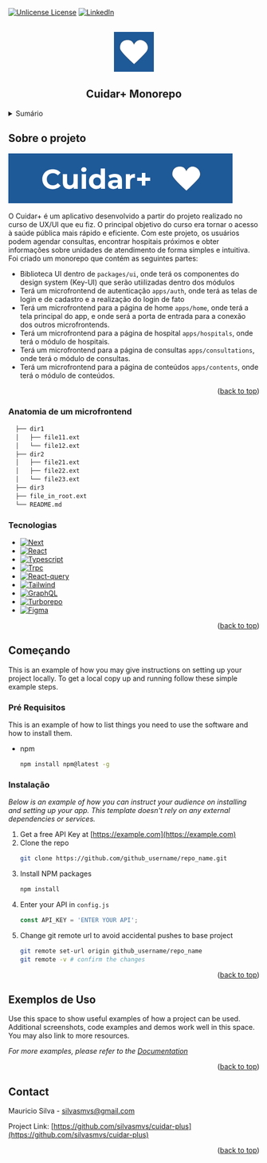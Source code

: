 <a id="readme-top"></a>

[![Unlicense License][license-shield]][license-url]
[![LinkedIn][linkedin-shield]][linkedin-url]

<!-- PROJECT LOGO -->
<br />
<div align="center">
  <a href="https://github.com/silvasmvs/cuidar-plus">
    <img src="assets/logo.png" alt="Logo" width="80" height="80">
  </a>

  <h2 align="center">Cuidar+ Monorepo</h2>
</div>

<!-- SUMMARY -->
<details>
  <summary>Sumário</summary>
  <ol>
    <li>
      <a href="#sobre-o-projeto">Sobre o projeto</a>
      <ul>
        <li><a href="#tecnologias">Tecnologias</a></li>
      </ul>
      <ul>
        <li><a href="#anatomia-de-um-microfrontend">Anatomia de um microfrontend</a></li>
      </ul>
    </li>
    <li>
      <a href="#começando">Começando</a>
      <ul>
        <li><a href="#pré-requisitos">Pré Requisitos</a></li>
        <li><a href="#instalação">Instalação</a></li>
      </ul>
    </li>
    <li><a href="#exemplo-de-uso">Exemplo de Uso</a></li>
    <li><a href="#licença">Licença</a></li>
    <li><a href="#contato">Contato</a></li>
  </ol>
</details>



<!-- ABOUT THE PROJECT -->
## Sobre o projeto

<a href="https://github.com/silvasmvs/cuidar-plus">
  <img src="assets/name-logo.png" alt="Name Logo">
</a>

O Cuidar+ é um aplicativo desenvolvido a partir do projeto realizado no curso de UX/UI que eu fiz. O principal objetivo do curso era tornar o acesso à saúde pública mais rápido e eficiente. Com este projeto, os usuários podem agendar consultas, encontrar hospitais próximos e obter informações sobre unidades de atendimento de forma simples e intuitiva.
Foi criado um monorepo que contém as seguintes partes:
 - Biblioteca UI dentro de `packages/ui`, onde terá os componentes do design system (Key-UI) que serão utiilizadas dentro dos módulos
 - Terá um microfrontend de autenticação `apps/auth`, onde terá as telas de login e de cadastro e a realização do login de fato
 - Terá um microfrontend para a página de home `apps/home`, onde terá a tela principal do app, e onde será a porta de entrada para a conexão dos outros microfrontends.
- Terá um microfrontend para a página de hospital `apps/hospitals`, onde terá o módulo de hospitais.
- Terá um microfrontend para a página de consultas `apps/consultations`, onde terá o módulo de consultas.
- Terá um microfrontend para a página de conteúdos `apps/contents`, onde terá o módulo de conteúdos.

<p align="right">(<a href="#readme-top">back to top</a>)</p>

### Anatomia de um microfrontend

```sh
  ├── dir1
  │   ├── file11.ext
  │   └── file12.ext
  ├── dir2
  │   ├── file21.ext
  │   ├── file22.ext
  │   └── file23.ext
  ├── dir3
  ├── file_in_root.ext
  └── README.md
```

### Tecnologias

* [![Next][Next.js]][Next-url]
* [![React][React.js]][React-url]
* [![Typescript][Typescript]][Typescript-url]
* [![Trpc][Trpc]][Trpc-url]
* [![React-query][React-query]][React-Query-url]
* [![Tailwind][Tailwind]][Tailwind-url]
* [![GraphQL][GraphQL]][GraphQL-url]
* [![Turborepo][Turborepo]][Turborepo-url]
* [![Figma][Figma]][Figma-url]

<p align="right">(<a href="#readme-top">back to top</a>)</p>

<!-- GETTING STARTED -->
## Começando

This is an example of how you may give instructions on setting up your project locally.
To get a local copy up and running follow these simple example steps.

### Pré Requisitos

This is an example of how to list things you need to use the software and how to install them.
* npm
  ```sh
  npm install npm@latest -g
  ```

### Instalação

_Below is an example of how you can instruct your audience on installing and setting up your app. This template doesn't rely on any external dependencies or services._

1. Get a free API Key at [https://example.com](https://example.com)
2. Clone the repo
   ```sh
   git clone https://github.com/github_username/repo_name.git
   ```
3. Install NPM packages
   ```sh
   npm install
   ```
4. Enter your API in `config.js`
   ```js
   const API_KEY = 'ENTER YOUR API';
   ```
5. Change git remote url to avoid accidental pushes to base project
   ```sh
   git remote set-url origin github_username/repo_name
   git remote -v # confirm the changes
   ```

<p align="right">(<a href="#readme-top">back to top</a>)</p>


<!-- USAGE EXAMPLES -->
## Exemplos de Uso

Use this space to show useful examples of how a project can be used. Additional screenshots, code examples and demos work well in this space. You may also link to more resources.

_For more examples, please refer to the [Documentation](https://example.com)_

<p align="right">(<a href="#readme-top">back to top</a>)</p>


<!-- CONTACT -->
## Contact

Mauricio Silva - silvasmvs@gmail.com

Project Link: [https://github.com/silvasmvs/cuidar-plus](https://github.com/silvasmvs/cuidar-plus)

<p align="right">(<a href="#readme-top">back to top</a>)</p>

<!-- MARKDOWN LINKS & IMAGES -->
[license-shield]: https://img.shields.io/github/license/othneildrew/Best-README-Template.svg?style=for-the-badge
[license-url]: https://github.com/othneildrew/Best-README-Template/blob/master/LICENSE.txt
[linkedin-shield]: https://img.shields.io/badge/-LinkedIn-black.svg?style=for-the-badge&logo=linkedin&colorB=555
[linkedin-url]: https://www.linkedin.com/in/silvasmvs/

[Next.js]: https://img.shields.io/badge/next.js-000000?style=for-the-badge&logo=nextdotjs&logoColor=white
[React.js]: https://img.shields.io/badge/React-20232A?style=for-the-badge&logo=react&logoColor=61DAFB
[Typescript]: https://img.shields.io/badge/Typescript-20232A?style=for-the-badge&logo=typescript&logoColor=3178C6
[Trpc]: https://img.shields.io/badge/Trpc-20232A?style=for-the-badge&logo=trpc&logoColor=#2596BE
[Tailwind]: https://img.shields.io/badge/Tailwind-20232A?style=for-the-badge&logo=tailwindcss&logoColor=#06B6D4
[React-Query]: https://img.shields.io/badge/React_Query-20232A?style=for-the-badge&logo=reactquery&logoColor=#FF4154
[Turborepo]: https://img.shields.io/badge/Turborepo-20232A?style=for-the-badge&logo=turborepo&logoColor=#EF4444
[GraphQL]: https://img.shields.io/badge/GraphQL-20232A?style=for-the-badge&logo=graphql&logoColor=#E10098
[Figma]: https://img.shields.io/badge/Figma-20232A?style=for-the-badge&logo=figma&logoColor=#F24E1E

[React-url]: https://reactjs.org/
[Trpc-url]: https://trpc.io/
[Next-url]: https://nextjs.org/
[Typescript-url]: https://www.typescriptlang.org/
[Tailwind-url]: https://tailwindcss.com/
[React-Query-url]: https://tanstack.com/query/latest/docs/framework/react/overview
[Turborepo-url]: https://turbo.build/
[GraphQL-url]: https://graphql.org/
[Figma-url]: https://www.figma.com/
